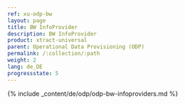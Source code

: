 ```yaml
---
ref: xu-odp-bw
layout: page
title: BW InfoProvider
description: BW InfoProvider
product: xtract-universal
parent: Operational Data Provisioning (ODP)
permalink: /:collection/:path
weight: 2
lang: de_DE
progressstate: 5
---
```



{% include _content/de/odp/odp-bw-infoproviders.md %} 